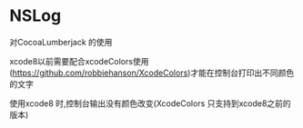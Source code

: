 # NSLog
对CocoaLumberjack 的使用

xcode8以前需要配合xcodeColors使用(https://github.com/robbiehanson/XcodeColors)才能在控制台打印出不同颜色的文字

使用xcode8 时,控制台输出没有颜色改变(XcodeColors 只支持到xcode8之前的版本)


